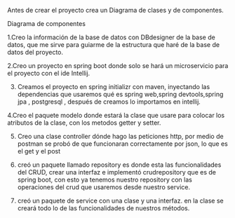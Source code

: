 Antes de crear el proyecto crea un Diagrama de clases y de componentes.





Diagrama de componentes





1.Creo la información de la base de datos con DBdesigner de la base de datos, que me sirve para guiarme de la estructura que haré de la base de datos del proyecto.




2.Creo un proyecto en spring boot donde solo se hará un microservicio para el proyecto con el ide Intellij.

3. Creamos el proyecto en spring initializr con maven, inyectando las dependencias que usaremos qué es spring web,spring devtools,spring jpa , postgresql , después de creamos lo importamos en intellij.


4.Creo el paquete modelo donde estará la clase que usare para colocar los atributos de la clase, con los metodos getter y setter.



5. Creo una clase controller dónde hago las peticiones http, por medio de postman se probó de que funcionaran correctamente por json, lo que es el get y el post


6. creó un paquete llamado repository es donde esta las funcionalidades del CRUD, crear una interfaz e implementó  crudrepository que es de spring boot, con esto ya tenemos nuestro repository con las operaciones del crud que usaremos desde nuestro service.





7. creó un paquete de service con una clase y una interfaz.
en la clase se creará todo lo de las funcionalidades de nuestros métodos.






